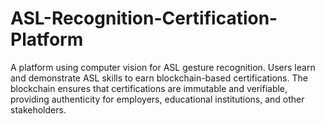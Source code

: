 # ASL-Recognition-Certification-Platform
A platform using computer vision for ASL gesture recognition. Users learn and demonstrate ASL skills to earn blockchain-based certifications. The blockchain ensures that certifications are immutable and verifiable, providing authenticity for employers, educational institutions, and other stakeholders.

